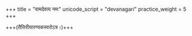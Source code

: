 +++
title = "वामदेवाय नमः"
unicode_script = "devanagari"
practice_weight = 5
+++

+++(तैत्तिरीयारण्यकस्वरोऽत्र।)+++

<div class="js_include" url="/vedAH/taittirIyam/AraNyakam/06/44_vAmadevAya_namaH"  newLevelForH1="2" includeTitle="true"> </div>  
